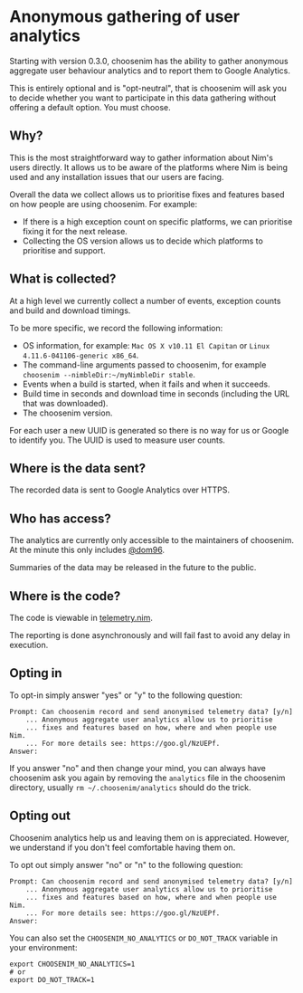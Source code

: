 # Anonymous gathering of user analytics

Starting with version 0.3.0, choosenim has the ability to gather anonymous
aggregate user behaviour analytics and to report them to Google Analytics.

This is entirely optional and is "opt-neutral", that is choosenim will
ask you to decide whether you want to participate in this data gathering
without offering a default option. You must choose.

## Why?

This is the most straightforward way to gather information about Nim's users
directly. It allows us to be aware of the platforms where Nim is being used
and any installation issues that our users are facing.

Overall the data we collect allows us to prioritise fixes and features based on
how people are using choosenim. For example:

* If there is a high exception count on specific platforms, we can prioritise
fixing it for the next release.
* Collecting the OS version allows us to decide which platforms to prioritise
and support.

## What is collected?

At a high level we currently collect a number of events, exception counts and
build and download timings.

To be more specific, we record the following information:

* OS information, for example: ``Mac OS X v10.11 El Capitan`` or
  ``Linux 4.11.6-041106-generic x86_64``.
* The command-line arguments passed to choosenim, for example
  ``choosenim --nimbleDir:~/myNimbleDir stable``.
* Events when a build is started, when it fails and when it succeeds.
* Build time in seconds and download time in seconds (including the
  URL that was downloaded).
* The choosenim version.

For each user a new UUID is generated so there is no way for us or Google
to identify you. The UUID is used to measure user counts.

## Where is the data sent?

The recorded data is sent to Google Analytics over HTTPS.

## Who has access?

The analytics are currently only accessible to the maintainers of choosenim.
At the minute this only includes [@dom96](https://github.com/dom96).

Summaries of the data may be released in the future to the public.

## Where is the code?

The code is viewable in [telemetry.nim](https://github.com/dom96/choosenim/blob/master/src/choosenimpkg/telemetry.nim).

The reporting is done asynchronously and will fail fast to avoid any
delay in execution.

## Opting in

To opt-in simply answer "yes" or "y" to the following question:

```
Prompt: Can choosenim record and send anonymised telemetry data? [y/n]
    ... Anonymous aggregate user analytics allow us to prioritise
    ... fixes and features based on how, where and when people use Nim.
    ... For more details see: https://goo.gl/NzUEPf.
Answer:
```

If you answer "no" and then change your mind, you can always have choosenim
ask you again by removing the ``analytics`` file in the choosenim directory,
usually ``rm ~/.choosenim/analytics`` should do the trick.

## Opting out

Choosenim analytics help us and leaving them on is appreciated. However,
we understand if you don't feel comfortable having them on.

To opt out simply answer "no" or "n" to the following question:

```
Prompt: Can choosenim record and send anonymised telemetry data? [y/n]
    ... Anonymous aggregate user analytics allow us to prioritise
    ... fixes and features based on how, where and when people use Nim.
    ... For more details see: https://goo.gl/NzUEPf.
Answer:
```

You can also set the ``CHOOSENIM_NO_ANALYTICS`` or ``DO_NOT_TRACK`` variable in your environment:

```
export CHOOSENIM_NO_ANALYTICS=1
# or
export DO_NOT_TRACK=1
```

